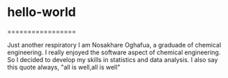 # hello-world
=================

Just another respiratory
I am Nosakhare Oghafua, a graduade of chemical engineering.
I really enjoyed the software aspect of chemical engineering.
So I decided to develop my skills in statistics and data analysis.
I also say this quote always, "all is well,all is well"
